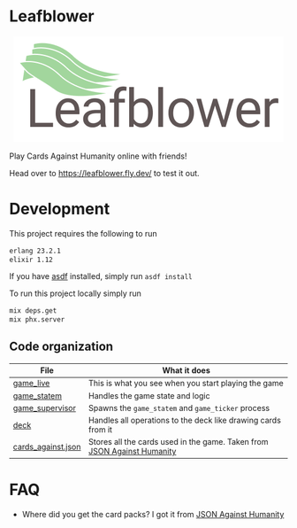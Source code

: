 # Leafblower

<p align="center">
    <img src="./docs/logo-leafblower.png" />
</p>

Play Cards Against Humanity online with friends!

Head over to https://leafblower.fly.dev/ to test it out.

# Development

This project requires the following to run

    erlang 23.2.1
    elixir 1.12

If you have [asdf](https://github.com/asdf-vm/asdf) installed, simply run `asdf install`

To run this project locally simply run

    mix deps.get
    mix phx.server

## Code organization

|   File    |   What it does |
| --------- | --------------- |
| [game_live](./lib/leafblower_web/controllers/game_live.ex) | This is what you see when you start playing the game |
| [game_statem](./lib/leafblower/game_statem.ex) | Handles the game state and logic |
| [game_supervisor](./lib/leafblower/game_supervisor.ex) | Spawns the `game_statem` and `game_ticker` process |
| [deck](./lib/leafblower/deck.ex) | Handles all operations to the deck like drawing cards from it |
| [cards_against.json](./priv/cards_against.json) |  Stores all the cards used in the game. Taken from [JSON Against Humanity](https://github.com/crhallberg/json-against-humanity) |

# FAQ

- Where did you get the card packs?  I got it from [JSON Against Humanity](https://github.com/crhallberg/json-against-humanity)